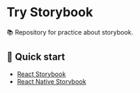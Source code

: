 # Try Storybook
📚 Repository for practice about storybook.

## 🚀 Quick start
- [React Storybook](https://github.com/aofleejay/try-storybook/tree/master/react-storybook)
- [React Native Storybook](https://github.com/aofleejay/try-storybook/tree/master/reactNativeStorybook)
